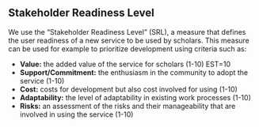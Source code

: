 ## Stakeholder Readiness Level

We use the “Stakeholder Readiness Level” (SRL), a measure that defines the user
readiness of a new service to be used by scholars. This measure can be used for
example to prioritize development using criteria such as:

* **Value:** the added value of the service for scholars (1-10) EST=10
* **Support/Commitment:** the enthusiasm in the community to adopt the service (1-10)
* **Cost:** costs for development but also cost involved for using (1-10)
* **Adaptability:** the level of adaptability in existing work processes (1-10)
* **Risks:** an assessment of the risks and their manageability that are involved in using the service (1-10)
